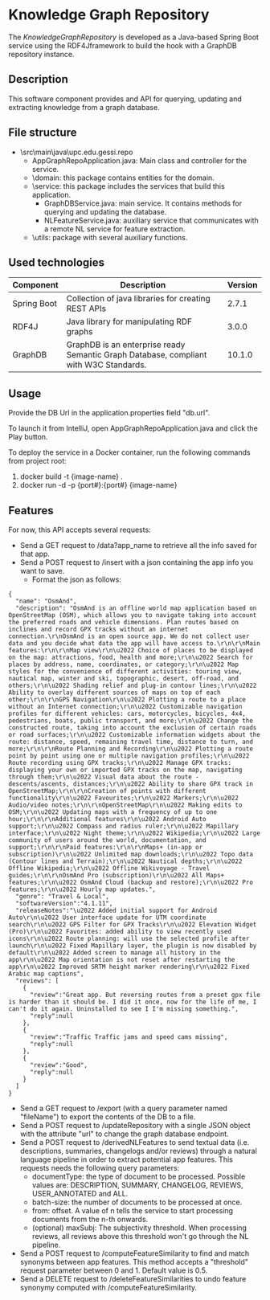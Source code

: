 # Knowledge Graph Repository

The *KnowledgeGraphRepository* is developed as a Java-based Spring Boot service using the RDF4Jframework to build the hook with a GraphDB repository instance. 

## Description

This software component provides and API for querying, updating and extracting knowledge from a graph database. 

## File structure

- \src\main\java\upc.edu.gessi.repo
  - AppGraphRepoApplication.java: Main class and controller for the service.
  - \domain: this package contains entities for the domain.
  - \service: this package includes the services that build this application.
    - GraphDBService.java: main service. It contains methods for querying and updating the database.
    - NLFeatureService.java: auxiliary service that communicates with a remote NL service for feature extraction.
  - \utils: package with several auxiliary functions.

## Used technologies

| Component   | Description                                         | Version |
|-------------|-----------------------------------------------------|---------|
| Spring Boot | Collection of java libraries for creating REST APIs | 2.7.1   |
| RDF4J       | Java library for manipulating RDF graphs            | 3.0.0   | 
| GraphDB     | GraphDB is an enterprise ready Semantic Graph Database, compliant with W3C Standards. | 10.1.0 |


## Usage
Provide the DB Url in the application.properties field "db.url".

To launch it from IntelliJ, open AppGraphRepoApplication.java and click the Play button.

To deploy the service in a Docker container, run the following commands from project root:
1. docker build -t {image-name} .
2. docker run -d -p {port#}:{port#} {image-name}

## Features

For now, this API accepts several requests:
- Send a GET request to /data?app_name to retrieve all the info saved for that app.
- Send a POST request to /insert with a json containing the app info you want to save.
  - Format the json as follows:
```
{
  "name": "OsmAnd",
  "description": "OsmAnd is an offline world map application based on OpenStreetMap (OSM), which allows you to navigate taking into account the preferred roads and vehicle dimensions. Plan routes based on inclines and record GPX tracks without an internet connection.\r\nOsmAnd is an open source app. We do not collect user data and you decide what data the app will have access to.\r\n\r\nMain features:\r\n\r\nMap view\r\n\u2022 Choice of places to be displayed on the map: attractions, food, health and more;\r\n\u2022 Search for places by address, name, coordinates, or category;\r\n\u2022 Map styles for the convenience of different activities: touring view, nautical map, winter and ski, topographic, desert, off-road, and others;\r\n\u2022 Shading relief and plug-in contour lines;\r\n\u2022 Ability to overlay different sources of maps on top of each other;\r\n\r\nGPS Navigation\r\n\u2022 Plotting a route to a place without an Internet connection;\r\n\u2022 Customizable navigation profiles for different vehicles: cars, motorcycles, bicycles, 4x4, pedestrians, boats, public transport, and more;\r\n\u2022 Change the constructed route, taking into account the exclusion of certain roads or road surfaces;\r\n\u2022 Customizable information widgets about the route: distance, speed, remaining travel time, distance to turn, and more;\r\n\r\nRoute Planning and Recording\r\n\u2022 Plotting a route point by point using one or multiple navigation profiles;\r\n\u2022 Route recording using GPX tracks;\r\n\u2022 Manage GPX tracks: displaying your own or imported GPX tracks on the map, navigating through them;\r\n\u2022 Visual data about the route - descents/ascents, distances;\r\n\u2022 Ability to share GPX track in OpenStreetMap;\r\n\r\nCreation of points with different functionality\r\n\u2022 Favourites;\r\n\u2022 Markers;\r\n\u2022 Audio/video notes;\r\n\r\nOpenStreetMap\r\n\u2022 Making edits to OSM;\r\n\u2022 Updating maps with a frequency of up to one hour;\r\n\r\nAdditional features\r\n\u2022 Android Auto support;\r\n\u2022 Compass and radius ruler;\r\n\u2022 Mapillary interface;\r\n\u2022 Night theme;\r\n\u2022 Wikipedia;\r\n\u2022 Large community of users around the world, documentation, and support;\r\n\r\nPaid features:\r\n\r\nMaps+ (in-app or subscription)\r\n\u2022 Unlimited map downloads;\r\n\u2022 Topo data (Contour lines and Terrain);\r\n\u2022 Nautical depths;\r\n\u2022 Offline Wikipedia;\r\n\u2022 Offline Wikivoyage - Travel guides;\r\n\r\nOsmAnd Pro (subscription)\r\n\u2022 All Maps+ features;\r\n\u2022 OsmAnd Cloud (backup and restore);\r\n\u2022 Pro features;\r\n\u2022 Hourly map updates.",
  "genre": "Travel & Local",
  "softwareVersion":"4.1.11",
  "releaseNotes":"\u2022 Added initial support for Android Auto\r\n\u2022 User interface update for UTM coordinate search\r\n\u2022 GPS Filter for GPX Tracks\r\n\u2022 Elevation Widget (Pro)\r\n\u2022 Favorites: added ability to view recently used icons\r\n\u2022 Route planning: will use the selected profile after launch\r\n\u2022 Fixed Mapillary layer, the plugin is now disabled by default\r\n\u2022 Added screen to manage all history in the app\r\n\u2022 Map orientation is not reset after restarting the app\r\n\u2022 Improved SRTM height marker rendering\r\n\u2022 Fixed Arabic map captions",
  "reviews": [
    {
      "review":"Great app. But reversing routes from a preset gpx file is harder than it should be. I did it once, now for the life of me, I can't do it again. Uninstalled to see I I'm missing something.",
      "reply":null
    },
    {
      "review":"Traffic Traffic jams and speed cams missing",
      "reply":null
    },
    {
      "review":"Good",
      "reply":null
    }
  ]
}      
```
- Send a GET request to /export (with a query parameter named "fileName") to export the contents of the DB to a file.
- Send a POST request to /updateRepository with a single JSON object with the attribute "url" to change the graph database endpoint.
- Send a POST request to /derivedNLFeatures to send textual data (i.e. descriptions, summaries, changelogs and/or reviews) through a natural language pipeline in order to extract potential app features. This requests needs the following query parameters:
  - documentType: the type of document to be processed. Possible values are: DESCRIPTION, SUMMARY, CHANGELOG, REVIEWS, USER_ANNOTATED and ALL.
  - batch-size: the number of documents to be processed at once.
  - from: offset. A value of n tells the service to start processing documents from the n-th onwards.
  - (optional) maxSubj: The subjectivity threshold. When processing reviews, all reviews above this threshold won't go through the NL pipeline.
- Send a POST request to /computeFeatureSimilarity to find and match synonyms between app features. This method accepts a "threshold" request parameter between 0 and 1. Default value is 0.5.
- Send a DELETE request to /deleteFeatureSimilarities to undo feature synonymy computed with /computeFeatureSimilarity.


